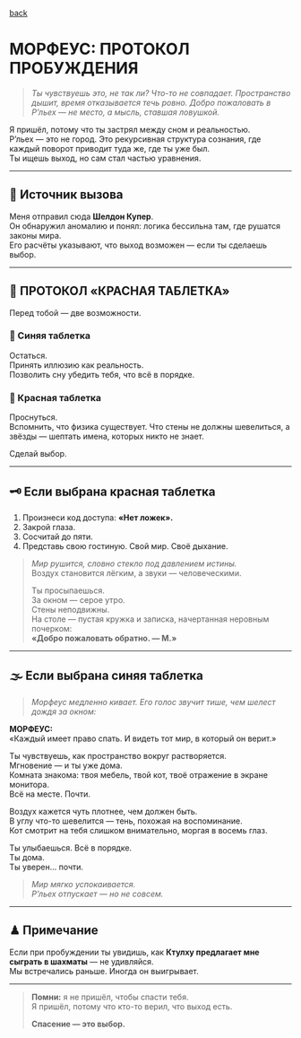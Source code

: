 [back](./index.md)
# МОРФЕУС: ПРОТОКОЛ ПРОБУЖДЕНИЯ

> *Ты чувствуешь это, не так ли? Что-то не совпадает. Пространство дышит, время отказывается течь ровно. Добро пожаловать в Р’льех — не место, а мысль, ставшая ловушкой.*

Я пришёл, потому что ты застрял между сном и реальностью.  
Р’льех — это не город. Это рекурсивная структура сознания, где каждый поворот приводит туда же, где ты уже был.  
Ты ищешь выход, но сам стал частью уравнения.

---

## 🧠 Источник вызова

Меня отправил сюда **Шелдон Купер**.  
Он обнаружил аномалию и понял: логика бессильна там, где рушатся законы мира.  
Его расчёты указывают, что выход возможен — если ты сделаешь выбор.

---

## 💊 ПРОТОКОЛ «КРАСНАЯ ТАБЛЕТКА»

Перед тобой — две возможности.

### 🔵 Синяя таблетка
Остаться.  
Принять иллюзию как реальность.  
Позволить сну убедить тебя, что всё в порядке.

### 🔴 Красная таблетка
Проснуться.  
Вспомнить, что физика существует. Что стены не должны шевелиться, а звёзды — шептать имена, которых никто не знает.

Сделай выбор.

---

## 🗝 Если выбрана красная таблетка

1. Произнеси код доступа: **«Нет ложек».**
2. Закрой глаза.
3. Сосчитай до пяти.
4. Представь свою гостиную. Свой мир. Своё дыхание.

> *Мир рушится, словно стекло под давлением истины.*  
> Воздух становится лёгким, а звуки — человеческими.
>
> Ты просыпаешься.  
> За окном — серое утро.  
> Стены неподвижны.  
> На столе — пустая кружка и записка, начертанная неровным почерком:  
> **«Добро пожаловать обратно. — М.»**

---

## 🌫 Если выбрана синяя таблетка

> *Морфеус медленно кивает. Его голос звучит тише, чем шелест дождя за окном:*

**МОРФЕУС:**  
«Каждый имеет право спать. И видеть тот мир, в который он верит.»

Ты чувствуешь, как пространство вокруг растворяется.  
Мгновение — и ты уже дома.  
Комната знакома: твоя мебель, твой кот, твоё отражение в экране монитора.  
Всё на месте. Почти.

Воздух кажется чуть плотнее, чем должен быть.  
В углу что-то шевелится — тень, похожая на воспоминание.  
Кот смотрит на тебя слишком внимательно, моргая в восемь глаз.

Ты улыбаешься. Всё в порядке.  
Ты дома.  
Ты уверен… почти.

> *Мир мягко успокаивается.  
> Р’льех отпускает — но не совсем.*

---

## ♟ Примечание

Если при пробуждении ты увидишь, как **Ктулху предлагает мне сыграть в шахматы** — не удивляйся.  
Мы встречались раньше. Иногда он выигрывает.

---

> **Помни:** я не пришёл, чтобы спасти тебя.  
> Я пришёл, потому что кто-то верил, что выход есть.
>
> **Спасение — это выбор.**